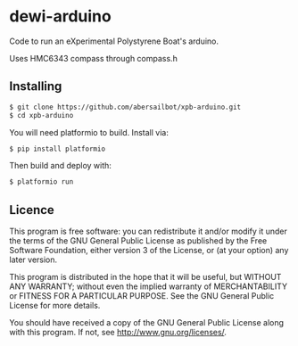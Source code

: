 dewi-arduino
=============

Code to run an eXperimental Polystyrene Boat's arduino.

Uses HMC6343 compass through compass.h

Installing
----------

```bash
$ git clone https://github.com/abersailbot/xpb-arduino.git
$ cd xpb-arduino
```

You will need platformio to build. Install via:

```bash
$ pip install platformio
```

Then build and deploy with:

```bash
$ platformio run
```

Licence
-------

This program is free software: you can redistribute it and/or modify it under
the terms of the GNU General Public License as published by the Free Software
Foundation, either version 3 of the License, or (at your option) any later
version.

This program is distributed in the hope that it will be useful, but WITHOUT ANY
WARRANTY; without even the implied warranty of MERCHANTABILITY or FITNESS FOR A
PARTICULAR PURPOSE.  See the GNU General Public License for more details.

You should have received a copy of the GNU General Public License along with
this program.  If not, see <http://www.gnu.org/licenses/>.
